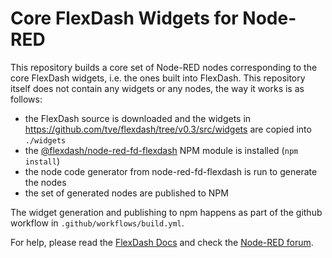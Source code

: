 Core FlexDash Widgets for Node-RED
==================================

This repository builds a core set of Node-RED nodes corresponding to the core FlexDash widgets,
i.e. the ones built into FlexDash.
This repository itself does not contain any widgets or any nodes, the way it works is as follows:
- the FlexDash source is downloaded and the widgets in
  https://github.com/tve/flexdash/tree/v0.3/src/widgets are copied into `./widgets`
- the [@flexdash/node-red-fd-flexdash](https://npmjs.org/package/@flexdash/node-red-flexdash)
  NPM module is installed (`npm install`)
- the node code generator from node-red-fd-flexdash is run to generate the nodes
- the set of generated nodes are published to NPM

The widget generation and publishing to npm happens as part of the github
workflow in `.github/workflows/build.yml`.

For help, please read the [FlexDash Docs](https://flexdash.github.io/docs)
and check the [Node-RED forum](https://discourse.nodered.org).
